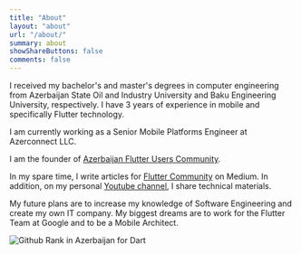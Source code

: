 ```yaml
---
title: "About"
layout: "about"
url: "/about/"
summary: about
showShareButtons: false
comments: false
---
```


I received my bachelor's and master's degrees in computer engineering from Azerbaijan State Oil and Industry University and Baku Engineering University, respectively. I have 3 years of experience in mobile and specifically Flutter technology.

I am currently working as a Senior Mobile Platforms Engineer at Azerconnect LLC.

I am the founder of [Azerbaijan Flutter Users Community](https://www.facebook.com/groups/azfluttercommunity).

In my spare time, I write articles for [Flutter Community](https://medium.com/flutter-community) on Medium. In addition, on my personal [Youtube channel](https://www.youtube.com/c/KenanYusubov), I share technical materials.

My future plans are to increase my knowledge of Software Engineering and create my own IT company. My biggest dreams are to work for the Flutter Team at Google and to be a Mobile Architect.

![Github Rank in Azerbaijan for Dart](/rank.jpeg)